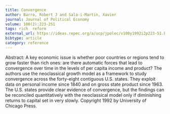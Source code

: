```yaml
---
title: Convergence
author: Barro, Robert J and Sala-i-Martin, Xavier
journal: Journal of Political Economy
volume: 100(2):223-251
tags: rich  reform
external_url: https://ideas.repec.org/a/ucp/jpolec/v100y1992i2p223-51.html
bibtype: article
category: reference
---
```

Abstract:  A key economic issue is whether poor countries or regions tend to grow faster than rich ones: are there automatic forces that lead to convergence over time in the levels of per capita income and product? The authors use the neoclassical growth model as a framework to study convergence across the forty-eight contiguous U.S. states. They exploit data on personal income since 1840 and on gross state product since 1963. The U.S. states provide clear evidence of convergence, but the findings can be reconciled quantitatively with the neoclassical model only if diminishing returns to capital set in very slowly. Copyright 1992 by University of Chicago Press.
